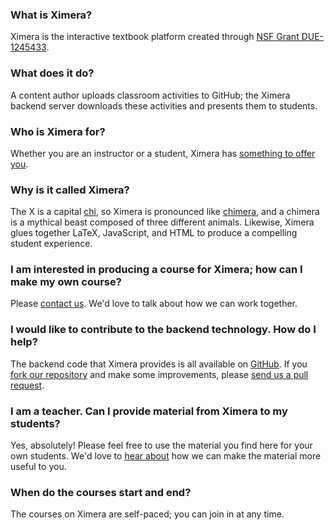 ### What is Ximera?

Ximera is the interactive textbook platform created through [NSF Grant
DUE-1245433](http://www.nsf.gov/awardsearch/showAward?AWD_ID=1245433).

### What does it do?

A content author uploads classroom activities to GitHub; the Ximera
backend server downloads these activities and presents them to
students.

### Who is Ximera for?

Whether you are an instructor or a student, Ximera has [something to offer you](/about/who).

### Why is it called Ximera?

The X is a capital [chi](http://en.wikipedia.org/wiki/Chi_(letter)),
so Ximera is pronounced like
[chimera](http://en.wikipedia.org/wiki/Chimera_(mythology)), and a
chimera is a mythical beast composed of three different animals.  Likewise, Ximera glues together LaTeX, JavaScript, and HTML to produce a compelling student experience.

### I am interested in producing a course for Ximera; how can I make my own course?

Please [contact us](/about/contact).  We'd love to talk about how we can work together.

### I would like to contribute to the backend technology.  How do I help?

The backend code that Ximera provides is all available on [GitHub](https://github.com/coreystaten/gratisu-course-backend).  If you [fork our repository](https://help.github.com/articles/fork-a-repo) and make some improvements, please [send us a pull request](https://help.github.com/articles/using-pull-requests).

### I am a teacher.  Can I provide material from Ximera to my students?

Yes, absolutely!  Please feel free to use the material you find here
for your own students.  We'd love to [hear about](/about/contact) how
we can make the material more useful to you.

### When do the courses start and end?

The courses on Ximera are self-paced; you can join in at any time.

